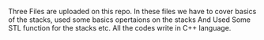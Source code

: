 Three Files are uploaded on this repo. In these files we have to cover basics of the stacks, used some basics opertaions on the stacks And
Used Some STL function for the stacks etc. 
All the codes write in C++ language. 
